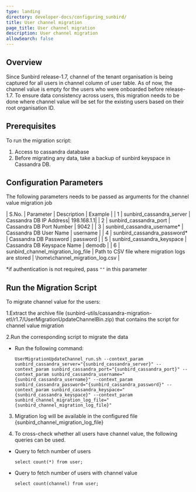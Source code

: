 ```yaml
---
type: landing
directory: developer-docs/configuring_sunbird/
title: User channel migration
page_title: User channel migration
description: User channel migration
allowSearch: false
---
```


## Overview

Since Sunbird release-1.7, channel of the tenant organisation is being captured for all users in channel column of user table. As of now, the channel value is empty for the users who were onboarded before release-1.7. To ensure data consistency across users, this migration needs to be done where channel value will be set for the existing users based on their root organisation ID.

## Prerequisites

To run the migration script:

1. Access to cassandra database
2. Before migrating any data, take a backup of sunbird keyspace in Cassandra DB.

## Configuration Parameters
The following parameters needs to be passed as arguments for the channel value migration job

| S.No. | Parameter | Description | Example |
| 1 | sunbird_cassandra_server | Cassandra DB IP Address| 198.168.1.1|
| 2 | sunbird_cassandra_port | Cassandra DB Port Number | 9042 |
| 3 | sunbird_cassandra_username* | Cassandra DB User Name | username |
| 4 | sunbird_cassandra_password* | Cassandra DB Password | password |
| 5 | sunbird_cassandra_keyspace  | Cassandra DB Keyspace Name | demodb |
| 6 | sunbird_channel_migration_log_file | Path to CSV file where migration logs are stored | \home\channel_migration_log.csv |

*if authentication is not required, pass `""` in this parameter

## Run the Migration Script

To migrate channel value for the users:

1.Extract the archive file (sunbird-utils/cassandra-migration-etl/r1.7/UserMigrationUpdateChannelBin.zip) that contains the script for channel value migration

2.Run the corresponding script to migrate the data
 
 - Run the following command:
     ```
     UserMigrationUpdateChannel_run.sh --context_param sunbird_cassandra_server="{sunbird_cassandra_server}" --context_param sunbird_cassandra_port="{sunbird_cassandra_port}" --context_param sunbird_cassandra_username="{sunbird_cassandra_username}" --context_param sunbird_cassandra_password="{sunbird_cassandra_password}" --context_param sunbird_cassandra_keyspace="{sunbird_cassandra_keyspace}" --context_param sunbird_channel_migration_log_file="{sunbird_channel_migration_log_file}"
     ```

3. Migration log will be available in the configured file {sunbird_channel_migration_log_file}

4. To cross-check whether all users have channel value, the following queries can be used.

 - Query to fetch number of users
     ```
     select count(*) from user;
     ```

 - Query to fetch number of users with channel value
     ```
     select count(channel) from user;
     ```
